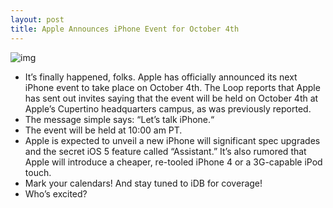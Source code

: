 ```yaml
---
layout: post
title: Apple Announces iPhone Event for October 4th
---
```

![img](http://media.idownloadblog.com/wp-content/uploads/2011/09/Screen-Shot-2011-09-27-at-5.08.png)
* It’s finally happened, folks. Apple has officially announced its next iPhone event to take place on October 4th. The Loop reports that Apple has sent out invites saying that the event will be held on October 4th at Apple’s Cupertino headquarters campus, as was previously reported.
* The message simple says: “Let’s talk iPhone.“
* The event will be held at 10:00 am PT.
* Apple is expected to unveil a new iPhone will significant spec upgrades and the secret iOS 5 feature called “Assistant.” It’s also rumored that Apple will introduce a cheaper, re-tooled iPhone 4 or a 3G-capable iPod touch.
* Mark your calendars! And stay tuned to iDB for coverage!
* Who’s excited?

